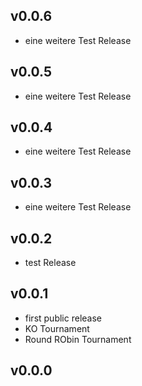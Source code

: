 ## v0.0.6
- eine weitere Test Release
## v0.0.5
- eine weitere Test Release
## v0.0.4
- eine weitere Test Release
## v0.0.3
- eine weitere Test Release

## v0.0.2
- test Release 

## v0.0.1
- first public release
- KO Tournament
- Round RObin Tournament


## v0.0.0
